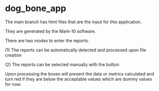 # dog_bone_app

The main branch has html files that are the input for this application. 

They are generated by the Mark-10 software.

There are two modes to enter the reports. 

(1) The reports can be automatically detected and processed upon file creation 

(2) The reports can be selected manually with the button

Upon processing the boxes will present the data or metrics calculated and turn red if they are below the acceptable values which are dummy values for now.

